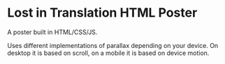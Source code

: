 # Lost in Translation HTML Poster

A poster built in HTML/CSS/JS.

Uses different implementations of parallax depending on your device. On desktop it is based on scroll, on a mobile it is based on device motion.
